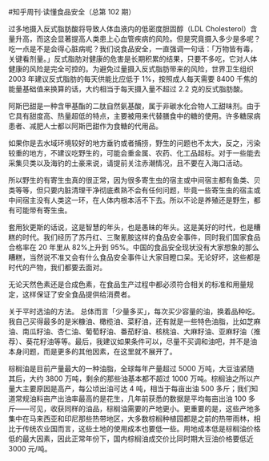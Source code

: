 #﻿知乎周刊·读懂食品安全（总第 102 期）

过多地摄入反式脂肪酸将导致人体血液内的低密度胆固醇（LDL Cholesterol）含量升高，而这会显著提高人类患上心血管疾病的风险。但是究竟摄入多少是多呢？吃一点是不是会得心脏病呢？我们说食品安全，一直强调一句话：「万物皆有毒，关键看剂量。」反式脂肪对健康的危害是长期积累的结果，只要不多吃，它对人体健康的风险是完全可控的。为避免过量摄入反式脂肪带来的风险，世界卫生组织 2003 年建议反式脂肪的每天供能比应低于 1%，按照成人每天需要 8400 千焦的能量基础值来换算的话，大约相当于每天摄入量不超过 2.2 克的反式脂肪酸。

阿斯巴甜是一种含甲基酯的二肽自然氨基酸，属于非碳水化合物人工甜味剂。由于它具有甜度高、热量超低的特点，主要被用来代替膳食中的糖的使用。许多糖尿病患者、减肥人士都以阿斯巴甜作为食糖的代用品。

如果你是去水域环境较好的地方垂钓或者捕捞，野生的问题也不太大，反之，污染较重的地方，不建议吃野生的，可能会重金属、农药、化工品超标。对于一些能去采集贝类以及海钓的土豪来说，请提前关注赤潮情况，且不要在入海口活动。

所以野生的有寄生虫真的很正常，因为很多寄生虫的宿主或中间宿主都有鱼类、贝类等等，但只要内脏清理干净彻底煮熟不会有任何问题，毕竟一些寄生虫的宿主或中间宿主没有人类这一环，在人体内根本活不下去。所以不论是养殖还是野生，都有可能带有寄生虫。

套用狄更斯的话说，这是智慧的年头，也是愚昧的年头。这是美好的时代，也是糟糕的时代。我们经历了苏丹红、三聚氰胺这样的食品安全事件，同时我们国家食品合格率在 20 年里从 82%上升到 95%。中国的食品安全现状没有大家想象的那么糟糕，当然说不准又会有什么食品安全事件让大家目瞪口呆。无论好坏，这些都是时代的产物，我们都要去面对。

无论天然色素还是合成色素，在食品生产过程中都必须符合相关的标准和用量规定，这样保证了安全食品提供给消费者。

关于平时选油的方法。 总体而言「少量多买」，每次买少容量的油，换着品种吃。我自己买得最多的是米糠油、橄榄油、菜籽油，还有就是一些特色油脂，比如芝麻油、南瓜籽油、杏仁油、葡萄籽油、番茄籽油、核桃油、大麻籽油、亚麻籽油（推荐）、葵花籽油等等。最后，我建议如果条件可以，尽量不买调和油吧，并不是油本身问题，而是更多的其他因素，在这里就不展开了。

棕榈油是目前产量最大的一种油脂，全球每年产量超过 5000 万吨，大豆油紧随其后，大约 3800 万吨，剩余的那些油基本都不超过 1000 万吨。棕榈油之所以产量大主要原因是高产，每公顷出油可达 4 吨，相当于每亩出油 500 多斤；我们知道常规油料亩产出油率最高的是花生，几年前获悉的数据是平均每亩出油 100 多斤——可见，收获同样的油品，棕榈油需要的产地更小。更重要的是，这些产地多集中在马来西亚和印尼那些热带地区，大多数棕榈种植园都是之前的热带雨林，相比于传统农业国而言，这些土地的使用成本也要低一些。用地成本低是棕榈油价格低的最大因素，因此正常年份下，国内棕榈油成交价比同时期大豆油价格要低近 3000 元/吨。

